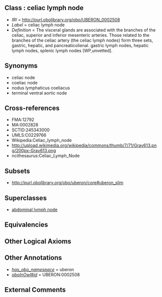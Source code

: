 
## Class : celiac lymph node

 * *IRI* = http://purl.obolibrary.org/obo/UBERON_0002508
 * *Label* = celiac lymph node
 * *Definition* = The visceral glands are associated with the branches of the celiac, superior and inferior mesenteric arteries. Those related to the branches of the celiac artery (the celiac lymph nodes) form three sets, gastric, hepatic, and pancreaticolienal. gastric lymph nodes, hepatic lymph nodes, splenic lymph nodes [WP,unvetted].

## Synonyms

 * celiac node
 * coeliac node
 * nodus lymphaticus coeliacus
 * terminal ventral aortic node

## Cross-references

 * FMA:12792
 * MA:0002828
 * SCTID:245343000
 * UMLS:C0229766
 * Wikipedia:Celiac_lymph_node
 * http://upload.wikimedia.org/wikipedia/commons/thumb/7/71/Gray613.png/200px-Gray613.png
 * ncithesaurus:Celiac_Lymph_Node

## Subsets

 * http://purl.obolibrary.org/obo/uberon/core#uberon_slim

## Superclasses

 * [abdominal lymph node](../../UBERON/07/UBERON_0002507.md)

## Equivalencies


## Other Logical Axioms


## Other Annotations

 * *[has_obo_namespace](../../ce/oboInOwl#hasOBONamespace.md)* = uberon
 * *[oboInOwl#id](../../id/oboInOwl#id.md)* = UBERON:0002508

## External Comments

